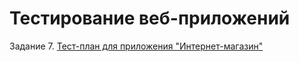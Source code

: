 # Тестирование веб-приложений
Задание 7. [Тест-план для приложения "Интернет-магазин"](https://docs.google.com/spreadsheets/d/1LQLJt8SzX9Rhw-BggO64cDw840_nRttQLZ8N3PW77-E/edit?usp=sharing)
